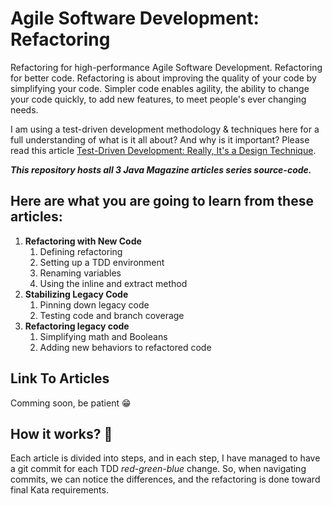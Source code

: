 # Agile Software Development: Refactoring
Refactoring for high-performance Agile Software Development. Refactoring for better code. Refactoring is about improving the quality of your code by simplifying your code. Simpler code enables agility, the ability to change your code quickly, to add new features, to meet people's ever changing needs.

I am using a test-driven development methodology & techniques here for a full understanding of what is it all about? And why is it important?
Please read this article [Test-Driven Development: Really, It's a Design Technique](https://www.infoq.com/articles/test-driven-design-java/).

***This repository hosts all 3 Java Magazine articles series source-code.***

## Here are what you are going to learn from these articles:
1. **Refactoring with New Code**
    1. Defining refactoring
    1. Setting up a TDD environment
    1. Renaming variables
    1. Using the inline and extract method
1. **Stabilizing Legacy Code**
    1. Pinning down legacy code
    1. Testing code and branch coverage
1. **Refactoring legacy code**
    1. Simplifying math and Booleans
    1. Adding new behaviors to refactored code


## Link To Articles
Comming soon, be patient 😁

## How it works? 🤔
Each article is divided into steps, and in each step, I have managed to have a git commit for each TDD *red-green-blue* change. So, when navigating commits, we can notice the differences, and the refactoring is done toward final Kata requirements.
